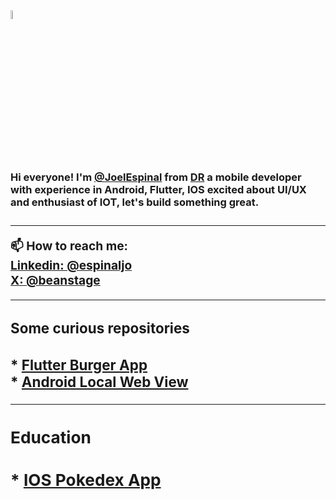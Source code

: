 
<img src="https://raw.githubusercontent.com/MartinHeinz/MartinHeinz/master/wave.gif" width="6%" height="6%"/>
<h3>Hi everyone!  I'm <a href="https://www.linkedin.com/in/espinaljo">@JoelEspinal<a/> from <a href="https://www.google.com/search?q=dominican+republic&rlz=1C5CHFA_enDO1083DO1083&oq=dominican+republic&gs_lcrp=EgZjaHJvbWUyBggAEEUYOTIHCAEQLhiABDIGCAIQRRhAMggIAxBFGCcYOzIGCAQQRRg7Mg0IBRAAGJECGIAEGIoFMg0IBhAAGJECGIAEGIoFMg0IBxAAGJECGIAEGIoF0gEIMzY5MWowajeoAgCwAgA&sourceid=chrome&ie=UTF-8">DR<a/>
  a mobile developer with experience in Android, Flutter, IOS excited about UI/UX and enthusiast of IOT, let's build something great.
<h3/>
<hr/>
  📫 How to reach me: 
  <br/>
    <a href="https://www.linkedin.com/in/espinaljo">Linkedin: @espinaljo<a/>
  <br/>
    <a href="https://x.com/beanstage">X: @beanstage<a/>
<br/>
<hr/>
<h3>Some curious repositories<h3/>
  * <a href="https://github.com/JoelEspinal/burger_app">Flutter Burger App<a/>
  <br/>
  * <a href="https://github.com/JoelEspinal/android_local_webview">Android Local Web View<a/>
<br/>
<hr/>

<h3>Education<h3/>
  * <a href="https://github.com/JoelEspinal/Dex">IOS Pokedex App<a/>
 
<!---
JoelEspinal/JoelEspinal is a ✨ special ✨ repository because its `README.md` (this file) appears on your GitHub profile.
You can click the Preview link to take a look at your changes.
--->
